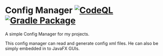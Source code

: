 # Config Manager [![CodeQL](https://github.com/juhu1705/ConfigManager/actions/workflows/codeql-analysis.yml/badge.svg)](https://github.com/juhu1705/ConfigManager/actions/workflows/codeql-analysis.yml) [![Gradle Package](https://github.com/juhu1705/ConfigManager/actions/workflows/gradle-publish.yml/badge.svg)](https://github.com/juhu1705/ConfigManager/actions/workflows/gradle-publish.yml)

A simple Config Manager for my projects.

This config manager can read and generate config xml files. He can also be simply embedded in to JavaFX GUIs.
